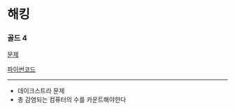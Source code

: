 # 해킹
### 골드 4
[문제](https://www.acmicpc.net/problem/10282)

[파이썬코드](10282.py)

---

- 데이크스트라 문제
- 총 감염되는 컴퓨터의 수를 카운트해야한다
